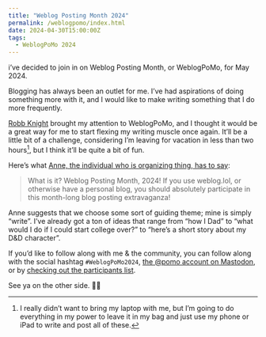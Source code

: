 ```yaml
---
title: "Weblog Posting Month 2024"
permalink: /weblogpomo/index.html
date: 2024-04-30T15:00:00Z
tags: 
  - WeblogPoMo 2024
---
```


i’ve decided to join in on Weblog Posting Month, or WeblogPoMo, for May 2024.

Blogging has always been an outlet for me. I’ve had aspirations of doing something more with it, and I would like to make writing something that I do more frequently.

[Robb Knight][robb] brought my attention to WeblogPoMo, and I thought it would be a great way for me to start flexing my writing muscle once again. It’ll be a little bit of a challenge, considering I’m leaving for vacation in less than two hours[^1], but I think it’ll be quite a bit of fun.

Here’s what [Anne, the individual who is organizing thing, has to say][anne]:

> What is it? Weblog Posting Month, 2024! If you use weblog.lol, or otherwise have a personal blog, you should absolutely participate in this month-long blog posting extravaganza!

Anne suggests that we choose some sort of guiding theme; mine is simply “write”. I’ve already got a ton of ideas that range from “how I Dad” to “what would I do if I could start college over?” to “here’s a short story about my D&D character”.

If you’d like to follow along with me & the community, you can follow along with the social hashtag `#WeblogPoMo2024`, [the @pomo account on Mastodon][pomo], or by [checking out the participants list][participants].

See ya on the other side. 👋🏻

[^1]: I really didn’t want to bring my laptop with me, but I’m going to do everything in my power to leave it in my bag and just use my phone or iPad to write and post all of these.

[robb]: https://rknight.me/blog/weblog-posting-month-2024/
[anne]: https://weblog.anniegreens.lol/weblog-posting-month-2024
[pomo]: https://beep.town/@Pomo
[participants]: https://weblog.anniegreens.lol/weblog-posting-month-2024/participators
